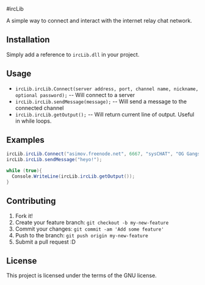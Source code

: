 #ircLib

A simple way to connect and interact with the internet relay chat network.

## Installation

Simply add a reference to `ircLib.dll` in your project.

## Usage

* `ircLib.ircLib.Connect(server address, port, channel name, nickname, optional password);` -- Will connect to a server
* `ircLib.ircLib.sendMessage(message);` -- Will send a message to the connected channel
* `ircLib.ircLib.getOutput();` -- Will return current line of output. Useful in while loops.

## Examples

```c#
ircLib.ircLib.Connect("asimov.freenode.net", 6667, "sysCHAT", "OG Gangsta");
ircLib.ircLib.sendMessage("heyo!");

while (true){
  Console.WriteLine(ircLib.ircLib.getOutput());
}
```

## Contributing

1. Fork it!
2. Create your feature branch: `git checkout -b my-new-feature`
3. Commit your changes: `git commit -am 'Add some feature'`
4. Push to the branch: `git push origin my-new-feature`
5. Submit a pull request :D


## License

This project is licensed under the terms of the GNU license.
